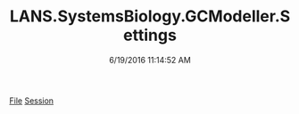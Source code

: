 ﻿---
title: LANS.SystemsBiology.GCModeller.Settings
date: 6/19/2016 11:14:52 AM
---

[File](T-LANS.SystemsBiology.GCModeller.Settings.File.html)
[Session](T-LANS.SystemsBiology.GCModeller.Settings.Session.html)
